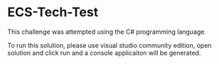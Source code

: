 # ECS-Tech-Test

This challenge was attempted using the C# programming language.

To run this solution, please use visual studio community edition, open solution and click run and a console applicaiton will be generated.
